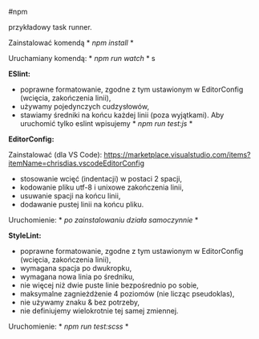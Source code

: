 #npm

przykładowy task runner.

Zainstalować komendą * *npm install* *

Uruchamiany komendą: * *npm run watch* *
s

**ESlint:**
- poprawne formatowanie, zgodne z tym ustawionym w EditorConfig (wcięcia, zakończenia linii),
- używamy pojedynczych cudzysłowów,
- stawiamy średniki na końcu każdej linii (poza wyjątkami).
Aby uruchomić tylko eslint wpisujemy * *npm run test:js* *

**EditorConfig:**

Zainstalować (dla VS Code): https://marketplace.visualstudio.com/items?itemName=chrisdias.vscodeEditorConfig

- stosowanie wcięć (indentacji) w postaci 2 spacji,
- kodowanie pliku utf-8 i unixowe zakończenia linii,
- usuwanie spacji na końcu linii,
- dodawanie pustej linii na końcu pliku.

Uruchomienie: * *po zainstalowaniu działa samoczynnie* *

**StyleLint:**
- poprawne formatowanie, zgodne z tym ustawionym w EditorConfig (wcięcia, zakończenia linii),
- wymagana spacja po dwukropku,
- wymagana nowa linia po średniku,
- nie więcej niż dwie puste linie bezpośrednio po sobie,
- maksymalne zagnieżdżenie 4 poziomów (nie licząc pseudoklas),
- nie używamy znaku & bez potrzeby,
- nie definiujemy wielokrotnie tej samej zmiennej.

Uruchomienie: * *npm run test:scss* *
